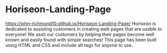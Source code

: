 # Horiseon-Landing-Page
https://john-richmond10.github.io/Horiseon-Landing-Page/
Horiseon is dedicated to assisting customers in creating web pages that are usable to everyone! We assit our customers by helping their pages become well known and easily found with simple searches! This page has been built using HTML and CSS and include alt tags for anyone to use.
